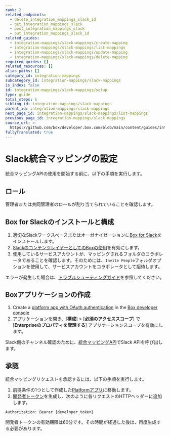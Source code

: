 ```yaml
---
rank: 2
related_endpoints:
  - delete_integration_mappings_slack_id
  - get_integration_mappings_slack
  - post_integration_mappings_slack
  - put_integration_mappings_slack_id
related_guides:
  - integration-mappings/slack-mappings/create-mapping
  - integration-mappings/slack-mappings/list-mappings
  - integration-mappings/slack-mappings/update-mapping
  - integration-mappings/slack-mappings/delete-mapping
required_guides: []
related_resources: []
alias_paths: []
category_id: integration-mappings
subcategory_id: integration-mappings/slack-mappings
is_index: false
id: integration-mappings/slack-mappings/setup
type: guide
total_steps: 6
sibling_id: integration-mappings/slack-mappings
parent_id: integration-mappings/slack-mappings
next_page_id: integration-mappings/slack-mappings/list-mappings
previous_page_id: integration-mappings/slack-mappings
source_url: >-
  https://github.com/box/developer.box.com/blob/main/content/guides/integration-mappings/slack-mappings/setup.md
fullyTranslated: true
---
```

# Slack統合マッピングの設定

統合マッピングAPIの使用を開始する前に、以下の手順を実行します。

## ロール

管理者または共同管理者のロールが割り当てられていることを確認します。

## Box for Slackのインストールと構成

1. 適切なSlackワークスペースまたはオーガナイゼーションに[Box for Slack][1]をインストールします。
2. [SlackのコンテンツレイヤーとしてのBoxの使用][2]を有効にします。
3. 使用しているサービスアカウントが、マッピングされるフォルダのコラボレータであることを確認します。そのためには、`Invite People`フォルダオプションを使用して、サービスアカウントをコラボレータとして招待します。

エラーが発生した場合は、[トラブルシューティングガイド][3]を参照してください。

## Boxアプリケーションの作成

1. Create a [platform app with OAuth authentication][4] in the [Box developer console][5]
2. アプリケーションを開き、\[**構成**] > \[**必須のアクセススコープ**] で \[**Enterpriseのプロパティを管理する**] アプリケーションスコープを有効にします。

<Message info>

Slack側のチャンネル確認のために、[統合マッピングAPI][6]でSlack APIを呼び出します。

</Message>

## 承認

統合マッピングリクエストを承認するには、以下の手順を実行します。

1. 前提条件の1つとして作成した[Platformアプリ][7]に移動します。
2. [開発者トークン][8]を生成し、次のように各リクエストのHTTPヘッダーに追加します。

```bash
Authorization: Bearer {developer_token}

```

<Message info>

開発者トークンの有効期限は60分です。その時間が経過した後は、再度生成する必要があります。

</Message>

[1]: https://support.box.com/hc/en-us/articles/360044195313-Installing-and-Using-the-Box-for-Slack-Integration

[2]: https://support.box.com/hc/en-us/articles/4415585987859-Box-as-the-Content-Layer-for-Slack

[3]: g://integration-mappings/slack-mappings/troubleshooting

[4]: g://authentication/oauth2/oauth2-setup

[5]: https://app.box.com/developers/console

[6]: e://get-integration-mappings-slack

[7]: g://applications/app-types/platform-apps

[8]: g://authentication/tokens/developer-tokens
